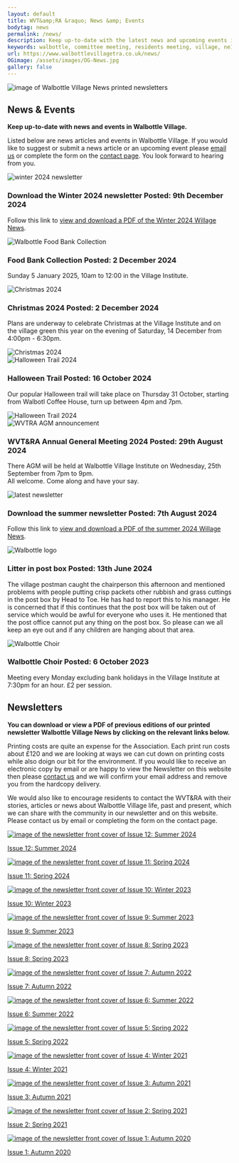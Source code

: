 ```yaml
---
layout: default
title: WVT&amp;RA &raquo; News &amp; Events
bodytag: news
permalink: /news/
description: Keep up-to-date with the latest news and upcoming events in Walbottle Village including download links for the printed newsletter.
keywords: walbottle, committee meeting, residents meeting, village, ne15 8, news, events, news and events, walbottle choir, food bank, foodbank, newsletter, pdf, download
url: https://www.walbottlevillagetra.co.uk/news/
OGimage: /assets/images/OG-News.jpg
gallery: false
---
```

<div class="container-fluid">
	<div class="row">
		<div class="mastImg">
			<img src="/assets/images/masthead-news.jpg" class="img-responsive" alt="image of Walbottle Village News printed newsletters"/>
		</div>
	</div>
</div>
<div class="container-fluid groups"> <!-- container-fluid -->
	<div class="row"> <!-- row -->
		<div class="col-sm-1 col-xs-0"></div>
		<div class="col-sm-10 col-xs-12 mainPanel">
			<div class="row">
				<div class="col-xs-12">
					<h2>News &amp; Events</h2>
					<p><strong>Keep up-to-date with news and events in Walbottle Village.</strong></p>
					<p>Listed below are news articles and events in Walbottle Village. If you would like to suggest or submit a news article or an upcoming event please <a href="mailto:newsletter@walbottlevillagetra.co.uk?Subject=News%20&amp;%20Events" title="email WVT&amp;RA with your news or event">email us</a> or complete the form on the <a href="/contact/" title="visit the WVT&amp;RA contact page" target="_self">contact page</a>. You look forward to hearing from you.</p>
				</div>
			</div>
			<div class="col-xs-12 eventWrap">
			<div class="row" id="newsletter-winter">
						<div class="article">
							<div class="col-sm-3 col-xs-12">
								<img src="/assets/images/Newsletter-News-Website-Winter2024.jpg" alt="winter 2024 newsletter" class="img-responsive" loading="lazy">
							</div>
							<div class="col-sm-9 col-xs-12">
								<h3>Download the Winter 2024 newsletter <span>Posted: 9th December 2024</span></h3>
								<p>Follow this link to <a href="/assets/pdf/VillageNews-Winter2024.pdf" title="download the latest newsletter" target="_blank">view and download a PDF of the Winter 2024 Willage News</a>.</p>
							</div>
						</div>
					</div>
				<div class="row" id="foodbank">
						<div class="article">
							<div class="col-sm-3 col-xs-12">
								<img src="/assets/images/foodbank.jpg" loading="lazy" alt="Walbottle Food Bank Collection" class="img-responsive" loading="lazy">
							</div>
							<div class="col-sm-9 col-xs-12">
								<h3>Food Bank Collection <span>Posted: 2 December 2024</span></h3>
								<p>Sunday 5 January 2025, 10am to 12:00 in the Village Institute.</p>
							</div>
						</div>
					</div>
					<div class="row" id="christmas2024">
						<div class="article">
							<div class="col-sm-3 col-xs-12">
								<img src="/assets/images/Christmas2024-website.jpg" alt="Christmas 2024" class="img-responsive" loading="lazy">
							</div>
							<div class="col-sm-9 col-xs-12">
								<h3>Christmas 2024 <span>Posted: 2 December 2024</span></h3>
								<p>Plans are underway to celebrate Christmas at the Village Institute and on the village green this year on the evening of Saturday, 14 December from 4:00pm - 6:30pm.</p>
								<img src="/assets/images/A5-Christmas-Flyer_v1.jpg" alt="Christmas 2024" class="img-responsive" loading="lazy">
							</div>
						</div>
					</div>
					<div class="row" id="halloween">
						<div class="article">
							<div class="col-sm-3 col-xs-12">
								<img src="/assets/images/halloween.jpg" loading="lazy" alt="Halloween Trail 2024" class="img-responsive" loading="lazy">
							</div>
							<div class="col-sm-9 col-xs-12">
								<h3>Halloween Trail <span>Posted: 16 October 2024</span></h3>
								<p>Our popular Halloween trail will take place on Thursday 31 October, starting from Walbotl Coffee House, turn up between 4pm and 7pm.</p>
								<img src="/assets/images/Halloween-Website-Poster_2024.jpg" loading="lazy" alt="Halloween Trail 2024" class="img-responsive" loading="lazy">
							</div>
						</div>
					</div>
					<div class="row" id="agm">
						<div class="article">
							<div class="col-sm-3 col-xs-12">
								<img src="/assets/images/AGMMeeting-Website-868x414-Date.jpg" alt="WVTRA AGM announcement" class="img-responsive" loading="lazy">
							</div>
							<div class="col-sm-9 col-xs-12">
								<h3>WVT&amp;RA Annual General Meeting 2024 <span>Posted: 29th August 2024</span></h3>
								<p>There AGM will be held at Walbottle Village Institute on Wednesday, 25th September from 7pm to 9pm.<br>
All welcome. Come along and have your say.</p>
							</div>
						</div>
					</div>
					<div class="row" id="newsletter">
						<div class="article">
							<div class="col-sm-3 col-xs-12">
								<img src="/assets/images/Newsletter-News-Website.jpg" alt="latest newsletter" class="img-responsive" loading="lazy">
							</div>
							<div class="col-sm-9 col-xs-12">
								<h3>Download the summer newsletter <span>Posted: 7th August 2024</span></h3>
								<p>Follow this link to <a href="/assets/pdf/VillageNews-Summer2024.pdf" title="download the latest newsletter" target="_blank">view and download a PDF of the summer 2024 Willage News</a>.</p>
							</div>
						</div>
					</div>
					<div class="row" id="Postbox">
						<div class="article">
							<div class="col-sm-3 col-xs-12">
								<img src="/assets/images/WalbottleVillageLogo.jpg" alt="Walbottle logo" class="img-responsive" loading="lazy">
							</div>
							<div class="col-sm-9 col-xs-12">
								<h3>Litter in post box <span>Posted: 13th June 2024</span></h3>
								<p> The village postman caught the chairperson this afternoon and mentioned problems with people putting crisp packets other rubbish and grass cuttings in the post box by Head to Toe. He has had to report this to his manager. He is concerned that if this continues that the post box will be taken out of service which would be awful for everyone who uses it. He mentioned that the post office cannot put any thing on the post box. So please can we all keep an eye out and if any children are hanging about that area.</p>
							</div>
						</div>
					</div>
					<!-- <div class="row" id="d-day-events">
					<div class="article">
						<div class="col-sm-3 col-xs-12">
							<img src="/assets/images/D-DAY-CANCELLED-868x414.jpg" loading="lazy" alt="D-Day 2024, Walbottle - Cancelled" class="img-responsive">
						</div>
						<div class="col-sm-9 col-xs-12">
							<h3>D-DAY Anniversary Commemorative &amp; Celebration Events <span>Updated: 9 May 2024</span></h3>
							<p>It is with regret, that, due to various unforeseen circumstances beyond our control, the Walbottle Village D Day Committee has had to cancel the planned <strong>Commemorative D-Day Event during the evening of 6th June 2924</strong> and the <strong>Celebration of D-Day Event during the afternoon of 9th June 2024</strong>.</p>
							<p>We will be contacting all of those who have bought Fish and Chip vouchers, those who have booked stalls and those who are participating in other ways individually to arrange refunds etc.</p>
<p><strong>We apologise to all of you who were planning to attend.</strong></p>
							<p>Wendy Carr <br>Chair of the D-Day Committee and on behalf of the D-Day Committee.</p>
						</div>
					</div>
				</div> -->
				<!--
				<div class="row" id="meeting">
					<div class="article">
						<div class="col-sm-3 col-xs-12">
								<img src="/assets/images/ResidentsMeeting-Website-868x414-Green.jpg" loading="lazy" alt="Walbottle Residents meeting" class="img-responsive" loading="lazy">
							</div>
							<div class="col-sm-9 col-xs-12">
								<h3>Residents meeting <span>Posted: 19 January 2024</span></h3>
								<p>Tuesday 23 Jan, 19:30 in the Village Institute. <a href="/assets/pdf/240123 - WVTRA Committee Meeting Agenda.docx.pdf" title="agenda">View the agenda</a> </p>
							</div>
						</div>
					</div>
					<div class="row" id="foodbankAprl">
						<div class="article">
							<div class="col-sm-3 col-xs-12">
								<img src="/assets/images/foodbank.jpg" loading="lazy" alt="Walbottle Food Bank Collection" class="img-responsive" loading="lazy">
							</div>
							<div class="col-sm-9 col-xs-12">
								<h3>Food Bank Collection <span>Posted: 7 January 2024</span></h3>
								<p>Sunday 7 April, 10:30 to 12:00 in the Village Institute.</p>
							</div>
						</div>
					</div>
					<div class="row" id="foodbankJan">
						<div class="article">
							<div class="col-sm-3 col-xs-12">
								<img src="/assets/images/Foodbank-Jan.jpg" loading="lazy" alt="Walbottle Food Bank Collection" class="img-responsive" loading="lazy">
							</div>
							<div class="col-sm-9 col-xs-12">
								<h3>Food Bank Collection Update <span>Posted: 5 January 2024</span></h3>
								<p>Sunday 7 January, 10:30 to 12:00 in the Village Institute.</p>
								<p><strong>FOOD DONATED:</strong></p>
								<p>30 packs pasta, 12 cooking rice with a further, 4 rice packs, 10 pot noodles, 8 noodle packs, 8 spaghetti, 9 tins of meat, 20 tins of tuna, 27 tins of beans, 29 sauces, pulses/peas, 12 cereals, 19 Tins of soup, spaghetti, veg, 8 coffee and tea packs, 6 breads, 2 fajita kits, 12 milk, 17 tinned fruit/ desserts, and lots lots more. Thank you.</p>
							</div>	
						</div>
					</div>
					<div class="row" id="foodbank-Oct">
						<div class="article">
							<div class="col-sm-3 col-xs-12">
								<img src="/assets/images/foodbank.jpg" loading="lazy" alt="Walbottle Food Bank Collection" class="img-responsive" loading="lazy">
							</div>
							<div class="col-sm-9 col-xs-12">
								<h3>Food Bank Collection <span>Posted: 8 October 2023</span></h3>
								<p>Sunday, 15 October, 10:30 to 11:30 in the Village Institute.</p>
							</div>	
						</div>
					</div>
     					-->
					<div class="row" id="choir">
						<div class="article">
							<div class="col-sm-3 col-xs-12">
								<img src="/assets/images/choir.jpg" loading="lazy" alt="Walbottle Choir" class="img-responsive" loading="lazy">
							</div>
							<div class="col-sm-9 col-xs-12">
								<h3>Walbottle Choir <span>Posted: 6 October 2023</span></h3>
								<p>Meeting every Monday excluding bank holidays in the Village Institute at 7:30pm for an hour. £2 per session.</p>
							</div>
						</div>
					</div>
				</div>
			<div class="row">
				<div class="col-xs-12">
					<h2>Newsletters</h2>
					<div>
						<p><strong>You can download or view a PDF of previous editions of our printed newsletter Walbottle Village News by clicking on the relevant links below.</strong></p>
						<p>Printing costs are quite an expense for the Association. Each print run costs about &pound;120 and we are looking at ways we can cut down on printing costs while also doign our bit for the environment. If you would like to receive an electronic copy by email or are happy to view the Newsletter on this website then please <a href="mailto:newsletter@walbottlevillagetra.co.uk?Subject=Newsletter%20Delivery%20Method" title="let us know your newsletter delivery prefernces">contact us</a> and we will confirm your email address and remove you from the hardcopy delivery.</p>
						<p>We would also like to encourage residents to contact the WVT&amp;RA with their stories, articles or news about Walbottle Village life, past and present, which we can share with the community in our newsletter and on this website. Please contact us by email or completing the form on the contact page.</p>
					</div>
				</div>
			</div>
			<div class="row newsletters">
				<div class="col-md-3 col-sm-4 col-xs-6">
					<a href="/assets/pdf/VillageNews-Summer2024.pdf" title="click to download a PDF of the printed newsletter" target="_blank"><img src="/assets/images/Newsletter-12.jpg" alt="image of the newsletter front cover of Issue 12: Summer 2024" class="img-responsive" loading="lazy">
					<p>Issue 12: Summer 2024</p></a>
				</div>
				<div class="col-md-3 col-sm-4 col-xs-6">
					<a href="/assets/pdf/VillageNews-Spring2024.pdf" title="click to download a PDF of the printed newsletter" target="_blank"><img src="/assets/images/Newsletter-11.jpg" alt="image of the newsletter front cover of Issue 11: Spring 2024" class="img-responsive" loading="lazy">
					<p>Issue 11: Spring 2024</p></a>
				</div>
				<div class="col-md-3 col-sm-4 col-xs-6">
					<a href="/assets/pdf/Village-News-Winter-2023.pdf" title="click to download a PDF of the printed newsletter" target="_blank"><img src="/assets/images/Newsletter-10.jpg" alt="image of the newsletter front cover of Issue 10: Winter 2023" class="img-responsive" loading="lazy">
					<p>Issue 10: Winter 2023</p></a>
				</div>
				<div class="col-md-3 col-sm-4 col-xs-6">
					<a href="/assets/pdf/Walbottle-Residents-A4-Newsletter-Summer-23.pdf" title="click to download a PDF of the printed newsletter" target="_blank"><img src="/assets/images/Newsletter-09.jpg" alt="image of the newsletter front cover of Issue 9: Summer 2023" class="img-responsive" loading="lazy">
					<p>Issue 9: Summer 2023</p></a>
				</div>
				<div class="col-md-3 col-sm-4 col-xs-6">
					<a href="/assets/pdf/Walbottle-Residents-A4-Newsletter-Spring-23.pdf" title="click to download a PDF of the printed newsletter" target="_blank"><img src="/assets/images/Newsletter-08.jpg" alt="image of the newsletter front cover of Issue 8: Spring 2023" class="img-responsive" loading="lazy">
					<p>Issue 8: Spring 2023</p></a>
				</div>
				<div class="col-md-3 col-sm-4 col-xs-6">
					<a href="/assets/pdf/Walbottle-Residents-A4-Newsletter-AUTUMN-2022-V2.pdf" title="click to download a PDF of the printed newsletter" target="_blank"><img src="/assets/images/Newsletter-07.jpg" alt="image of the newsletter front cover of Issue 7: Autumn 2022" class="img-responsive" loading="lazy">
					<p>Issue 7: Autumn 2022</p></a>
				</div>
				<div class="col-md-3 col-sm-4 col-xs-6">
					<a href="/assets/pdf/Summer-2022-Walbottle-News.pdf" title="click to download a PDF of the printed newsletter" target="_blank"><img src="/assets/images/Newsletter-06.jpg" alt="image of the newsletter front cover of Issue 6: Summer 2022" class="img-responsive" loading="lazy">
					<p>Issue 6: Summer 2022</p></a>
				</div>
				<div class="col-md-3 col-sm-4 col-xs-6">
					<a href="/assets/pdf/Spring-2022-Walbottle-News.pdf" title="click to download a PDF of the printed newsletter" target="_blank"><img src="/assets/images/Newsletter-05.jpg" alt="image of the newsletter front cover of Issue 5: Spring 2022" class="img-responsive" loading="lazy">
					<p>Issue 5: Spring 2022</p></a>
				</div>
				<div class="col-md-3 col-sm-4 col-xs-6">
					<a href="/assets/pdf/Walbottle-News-Dec-21-v2.pdf" title="click to download a PDF of the printed newsletter" target="_blank"><img src="/assets/images/Newsletter-04.jpg" alt="image of the newsletter front cover of Issue 4: Winter 2021" class="img-responsive" loading="lazy">
					<p>Issue 4: Winter 2021</p></a>
				</div>
				<div class="col-md-3 col-sm-4 col-xs-6">
					<a href="/assets/pdf/Walbottle-Newsletter-sept-21.pdf" title="click to download a PDF of the printed newsletter" target="_blank"><img src="/assets/images/Newsletter-03.jpg" alt="image of the newsletter front cover of Issue 3: Autumn 2021" class="img-responsive" loading="lazy">
					<p>Issue 3: Autumn 2021</p></a>
				</div>
				<div class="col-md-3 col-sm-4 col-xs-6">
					<a href="/assets/pdf/WVTRA-Newsletter-24_04_21.pdf" title="click to download a PDF of the printed newsletter" target="_blank"><img src="/assets/images/Newsletter-02.jpg" alt="image of the newsletter front cover of Issue 2: Spring 2021" class="img-responsive" loading="lazy">
					<p>Issue 2: Spring 2021</p></a>
				</div>
				<div class="col-md-3 col-sm-4 col-xs-6">
					<a href="/assets/pdf/Sept-20-newsletter.pdf" title="click to download a PDF of the printed newsletter" target="_blank"><img src="/assets/images/Newsletter-01.jpg" alt="image of the newsletter front cover of Issue 1: Autumn 2020" class="img-responsive" loading="lazy">
					<p>Issue 1: Autumn 2020</p></a>
				</div>
			</div>
		</div>
		<div class="col-sm-1 col-xs-0"></div>
	</div> <!--/row -->
</div> <!-- /container-fluid -->
